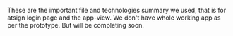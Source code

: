 These are the important file and technologies summary we used, that is for atsign login page and the app-view. 
We don't have whole working app as per the prototype. But will be completing soon.
